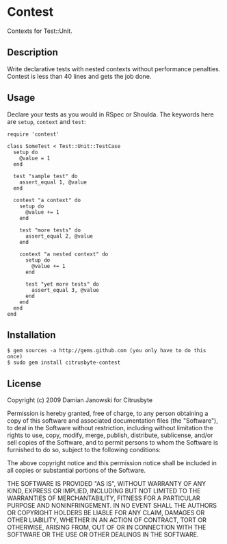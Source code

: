Contest
=======

Contexts for Test::Unit.

Description
-----------

Write declarative tests with nested contexts without performance
penalties. Contest is less than 40 lines and gets the job done.

Usage
-----

Declare your tests as you would in RSpec or Shoulda. The keywords here
are `setup`, `context` and `test`:

    require 'contest'

    class SomeTest < Test::Unit::TestCase
      setup do
        @value = 1
      end

      test "sample test" do
        assert_equal 1, @value
      end

      context "a context" do
        setup do
          @value += 1
        end

        test "more tests" do
          assert_equal 2, @value
        end

        context "a nested context" do
          setup do
            @value += 1
          end

          test "yet more tests" do
            assert_equal 3, @value
          end
        end
      end
    end

Installation
------------

    $ gem sources -a http://gems.github.com (you only have to do this once)
    $ sudo gem install citrusbyte-contest

License
-------

Copyright (c) 2009 Damian Janowski for Citrusbyte

Permission is hereby granted, free of charge, to any person
obtaining a copy of this software and associated documentation
files (the "Software"), to deal in the Software without
restriction, including without limitation the rights to use,
copy, modify, merge, publish, distribute, sublicense, and/or sell
copies of the Software, and to permit persons to whom the
Software is furnished to do so, subject to the following
conditions:

The above copyright notice and this permission notice shall be
included in all copies or substantial portions of the Software.

THE SOFTWARE IS PROVIDED "AS IS", WITHOUT WARRANTY OF ANY KIND,
EXPRESS OR IMPLIED, INCLUDING BUT NOT LIMITED TO THE WARRANTIES
OF MERCHANTABILITY, FITNESS FOR A PARTICULAR PURPOSE AND
NONINFRINGEMENT. IN NO EVENT SHALL THE AUTHORS OR COPYRIGHT
HOLDERS BE LIABLE FOR ANY CLAIM, DAMAGES OR OTHER LIABILITY,
WHETHER IN AN ACTION OF CONTRACT, TORT OR OTHERWISE, ARISING
FROM, OUT OF OR IN CONNECTION WITH THE SOFTWARE OR THE USE OR
OTHER DEALINGS IN THE SOFTWARE.
